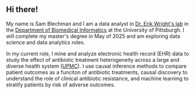 ## Hi there!

My name is Sam Blechman and I am a data analyst in [Dr. Erik Wright's lab](https://wrightlabscience.com/) in the [Department of Biomedical Informatics](https://www.dbmi.pitt.edu/) at the University of Pittsburgh. I will complete my master's degree in May of 2025 and am exploring data science and data analytics roles.

In my current role, I mine and analyze electronic health record (EHR) data to study the effect of antibiotic treatment heterogeneity across a large and diverse health system ([UPMC](https://www.upmc.com/)). I use causal inference methods to compare patient outcomes as a funciton of antibiotic treatments, causal discovery to understand the role of clinical antibiotic resistance, and machine learning to stratify patients by risk of adverse outcomes.

<!--
**samblechman/samblechman** is a ✨ _special_ ✨ repository because its `README.md` (this file) appears on your GitHub profile.

Here are some ideas to get you started:

- 🔭 I’m currently working on ...
- 🌱 I’m currently learning ...
- 👯 I’m looking to collaborate on ...
- 🤔 I’m looking for help with ...
- 💬 Ask me about ...
- 📫 How to reach me: ...
- 😄 Pronouns: ...
- ⚡ Fun fact: ...
-->
